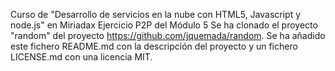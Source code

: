 Curso de "Desarrollo de servicios en la nube con HTML5, Javascript y node.js" en Miriadax
Ejercicio P2P del Módulo 5
Se ha clonado el proyecto "random" del proyecto https://github.com/jquemada/random.
Se ha añadido este fichero README.md con la descripción del proyecto y un fichero LICENSE.md con una licencia MIT.
